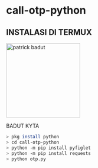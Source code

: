 # call-otp-python

## INSTALASI DI TERMUX
<img src="https://cdn.idntimes.com/content-images/community/2021/08/8-abb0d11d727639ccded100cff036c9eb-7762f39cdfc52d3736c35b208fe93cb5.jpg" alt="patrick badut" width="200" height="200"></img><p>BADUT KYTA</p>


```bash
> pkg install python
> cd call-otp-python
> python -m pip install pyfiglet
> python -m pip install requests
> python otp.py
```
